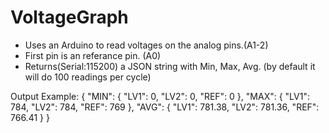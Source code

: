 # VoltageGraph

- Uses an Arduino to read voltages on the analog pins.(A1-2)
- First pin is an referance pin. (A0)
- Returns(Serial:115200) a JSON string with Min, Max, Avg. (by default it will do 100 readings per cycle) 

Output Example:
{
    "MIN": {
        "LV1": 0,
        "LV2": 0,
        "REF": 0
    },
    "MAX": {
        "LV1": 784,
        "LV2": 784,
        "REF": 769
    },
    "AVG": {
        "LV1": 781.38,
        "LV2": 781.36,
        "REF": 766.41
    }
}
